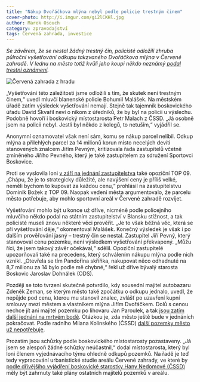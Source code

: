 ```yaml
---
title: "Nákup Dvořáčkova mlýna nebyl podle policie trestným činem"
cover-photo: http://i.imgur.com/gi2lCKHl.jpg
author: Marek Osouch
category: zpravodajství
tags: Červená zahrada, investice
---
```


*Se závěrem, že se nestal žádný trestný čin, policisté odložili zhruba půlroční vyšetřování odkupu takzvaného Dvořáčkova mlýna v Červené zahradě. V lednu na město totiž kvůli jeho koupi někdo neznámý [podal trestní oznámení](http://ohlasy.info/clanky/2016/01/cervenka-trestni-oznameni.html).*

<img src="http://i.imgur.com/gi2lCKH.jpg" alt="Červená zahrada z hradu" class="img-responsive img-popup" data-author="Tomáš Trumpeš">

„Vyšetřování této záležitosti jsme odložili s tím, že skutek není trestným činem,“ uvedl mluvčí blanenské policie Bohumil Malášek. Na městském úřadě zatím výsledek vyšetřování nemají. Stejně tak tajemník boskovického úřadu David Škvařil neví o nikom z úředníků, že by byl na policii u výslechu. Podobně hovoří i boskovický místostarosta Petr Malach z ČSSD. „Já osobně jsem na policii nebyl. Jestli byl někdo z kolegů, to netuším,“ vyjádřil se.

Anonymní oznamovatel však není sám, komu se nákup parcel nelíbil. Odkup mlýna a přilehlých parcel za 14 milionů korun místo necelých devíti stanovených znalcem Jiřím Pevným, kritizovala řada zastupitelů včetně zmíněného Jiřího Pevného, který je také zastupitelem za sdružení Sportovci Boskovice.

Proti se vyslovila loni [v září na jednání zastupitelstva](http://ohlasy.info/clanky/2015/09/zastupitelstvo.html) také opoziční TOP 09. „Chápu, že je to strategicky důležité, ale navýšení ceny je příliš velké, neměli bychom to kupovat za každou cenu,“ prohlásil na zastupitelstvu Dominik Božek z TOP 09. Naopak vedení města argumentovalo, že parcelu město potřebuje, aby mohlo sportovní areál v Červené zahradě rozvíjet.

Vyšetřování mohlo být u konce už dříve, nicméně podle policejního mluvčího někdo podal na státním zastupitelství v Blansku stížnost, a tak policisté museli znovu některé věci prověřit. „Je to však běžná věc, která se při vyšetřování děje,“ okomentoval Malášek. Konečný výsledek je však i po dalším prověřování jasný – trestný čin se nestal. Zastupitel Jiří Pevný, který stanovoval cenu pozemku, není výsledkem vyšetřování překvapený. „Můžu říci, že jsem takový závěr očekával,“ sdělil.
Opoziční zastupitelé upozorňovali také na precedens, který schválením nákupu mlýna podle nich vznikl. „Otevřela se tím Pandořina skříňka, nakupovat něco odhadnuté na 8,7 milionu za 14 bylo podle mě chybné,“ řekl už dříve bývalý starosta Boskovic Jaroslav Dohnálek (ODS). 

Později se toto tvrzení skutečně potvrdilo, kdy sousední majitel autobazaru Zdeněk Zeman, se kterým město také zpočátku o odkupu jednalo, uvedl, že nepůjde pod cenu, kterou mu stanovil znalec, zvlášť po uzavření kupní smlouvy mezi městem a vlastníkem mlýna Jiřím Dvořáčkem. Dolů s cenou nechce jít ani majitel pozemku po lihovaru Jan Paroulek, a tak [jsou zatím další jednání na mrtvém bodě](http://ohlasy.info/clanky/2015/11/cervenka-odkup.html). Otázkou je, zda město ještě bude v jednáních pokračovat. Podle radního Milana Kolínského (ČSSD) [další pozemky město už nepotřebuje](http://ohlasy.info/clanky/2016/03/rozhovor-kolinsky.html).

Prozatím jsou schůzky podle boskovického místostarosty pozastaveny. „Já jsem se alespoň žádné schůzky neúčastnil,“ dodal místostarosta, který byl loni členem vyjednávacího týmu ohledně odkupů pozemků. Na řadě je teď tedy vypracování urbanistické studie areálu Červené zahrady, ve které by [podle dřívějšího vyjádření boskovické starostky Hany Nedomové (ČSSD)](http://ohlasy.info/clanky/2015/11/varianty-haly.html) měly být zahrnuty také plány ostatních majitelů pozemků v areálu. 
